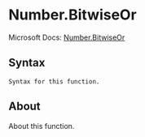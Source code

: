 ---
---

# Number.BitwiseOr

Microsoft Docs: [Number.BitwiseOr](https://docs.microsoft.com/en-us/powerquery-m/number-bitwiseor)

## Syntax

```
Syntax for this function.
```

## About

About this function.


